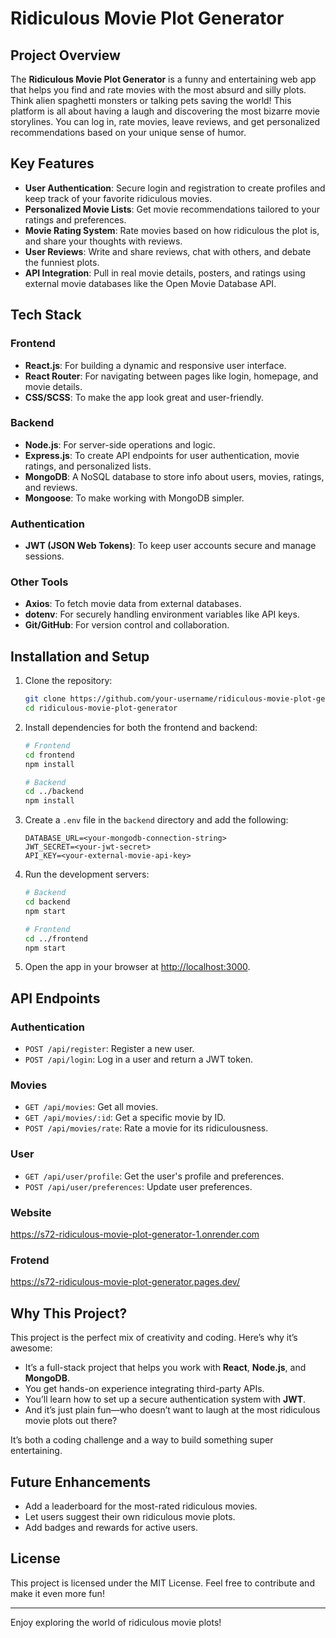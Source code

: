 # Ridiculous Movie Plot Generator

## Project Overview
The **Ridiculous Movie Plot Generator** is a funny and entertaining web app that helps you find and rate movies with the most absurd and silly plots. Think alien spaghetti monsters or talking pets saving the world! This platform is all about having a laugh and discovering the most bizarre movie storylines. You can log in, rate movies, leave reviews, and get personalized recommendations based on your unique sense of humor.

## Key Features
- **User Authentication**: Secure login and registration to create profiles and keep track of your favorite ridiculous movies.
- **Personalized Movie Lists**: Get movie recommendations tailored to your ratings and preferences.
- **Movie Rating System**: Rate movies based on how ridiculous the plot is, and share your thoughts with reviews.
- **User Reviews**: Write and share reviews, chat with others, and debate the funniest plots.
- **API Integration**: Pull in real movie details, posters, and ratings using external movie databases like the Open Movie Database API.

## Tech Stack
### Frontend
- **React.js**: For building a dynamic and responsive user interface.
- **React Router**: For navigating between pages like login, homepage, and movie details.
- **CSS/SCSS**: To make the app look great and user-friendly.

### Backend
- **Node.js**: For server-side operations and logic.
- **Express.js**: To create API endpoints for user authentication, movie ratings, and personalized lists.
- **MongoDB**: A NoSQL database to store info about users, movies, ratings, and reviews.
- **Mongoose**: To make working with MongoDB simpler.

### Authentication
- **JWT (JSON Web Tokens)**: To keep user accounts secure and manage sessions.

### Other Tools
- **Axios**: To fetch movie data from external databases.
- **dotenv**: For securely handling environment variables like API keys.
- **Git/GitHub**: For version control and collaboration.

## Installation and Setup
1. Clone the repository:
   ```bash
   git clone https://github.com/your-username/ridiculous-movie-plot-generator.git
   cd ridiculous-movie-plot-generator
   ```
2. Install dependencies for both the frontend and backend:
   ```bash
   # Frontend
   cd frontend
   npm install

   # Backend
   cd ../backend
   npm install
   ```
3. Create a `.env` file in the `backend` directory and add the following:
   ```env
   DATABASE_URL=<your-mongodb-connection-string>
   JWT_SECRET=<your-jwt-secret>
   API_KEY=<your-external-movie-api-key>
   ```
4. Run the development servers:
   ```bash
   # Backend
   cd backend
   npm start

   # Frontend
   cd ../frontend
   npm start
   ```
5. Open the app in your browser at [http://localhost:3000](http://localhost:3000).

## API Endpoints
### Authentication
- `POST /api/register`: Register a new user.
- `POST /api/login`: Log in a user and return a JWT token.

### Movies
- `GET /api/movies`: Get all movies.
- `GET /api/movies/:id`: Get a specific movie by ID.
- `POST /api/movies/rate`: Rate a movie for its ridiculousness.

### User
- `GET /api/user/profile`: Get the user's profile and preferences.
- `POST /api/user/preferences`: Update user preferences.

### Website
https://s72-ridiculous-movie-plot-generator-1.onrender.com

### Frotend
https://s72-ridiculous-movie-plot-generator.pages.dev/
 
## Why This Project?
This project is the perfect mix of creativity and coding. Here’s why it’s awesome:

- It’s a full-stack project that helps you work with **React**, **Node.js**, and **MongoDB**.
- You get hands-on experience integrating third-party APIs.
- You’ll learn how to set up a secure authentication system with **JWT**.
- And it’s just plain fun—who doesn’t want to laugh at the most ridiculous movie plots out there?

It’s both a coding challenge and a way to build something super entertaining.

## Future Enhancements
- Add a leaderboard for the most-rated ridiculous movies.
- Let users suggest their own ridiculous movie plots.
- Add badges and rewards for active users.

## License
This project is licensed under the MIT License. Feel free to contribute and make it even more fun!

---
Enjoy exploring the world of ridiculous movie plots!
